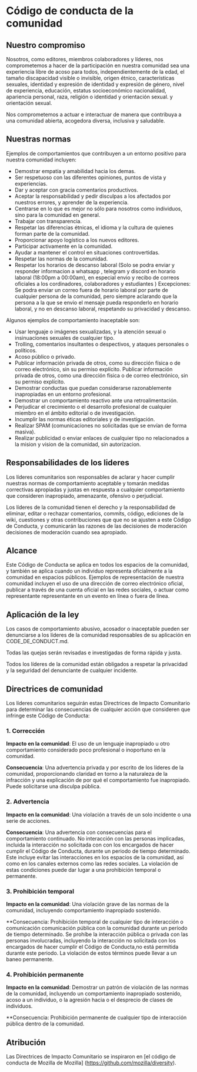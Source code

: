 # Código de conducta de la comunidad

## Nuestro compromiso

Nosotros, como editores, miembros colaboradores y líderes, nos comprometemos a hacer de la participación en nuestra
comunidad sea una experiencia libre de acoso para todos, independientemente de la edad, el tamaño
discapacidad visible o invisible, origen étnico, características sexuales, identidad y expresión de
identidad y expresión de género, nivel de experiencia, educación, estatus socioeconómico
nacionalidad, apariencia personal, raza, religión o identidad y orientación sexual.
y orientación sexual.

Nos comprometemos a actuar e interactuar de manera que contribuya a una comunidad abierta, acogedora
diversa, inclusiva y saludable.

## Nuestras normas

Ejemplos de comportamientos que contribuyen a un entorno positivo para nuestra
comunidad incluyen:

* Demostrar empatía y amabilidad hacia los demas.
* Ser respetuoso con las diferentes opiniones, puntos de vista y experiencias.
* Dar y aceptar con gracia comentarios productivos.
* Aceptar la responsabilidad y pedir disculpas a los afectados por nuestros errores,
  y aprender de la experiencia.
* Centrarse en lo que es mejor no sólo para nosotros como individuos, sino para la
  comunidad en general.
* Trabajar con transparencia.
* Respetar las diferencias étnicas, el idioma y la cultura de quienes forman parte de la comunidad.
* Proporcionar apoyo logístico a los nuevos editores.
* Participar activamente en la comunidad.
* Ayudar a mantener el control en situaciones controvertidas.
* Respetar las normas de la comunidad.
* Respetar los horarios de descanso laboral (Solo se podra enviar y responder informacion a whatsapp , telegram y discord en horario laboral (18:00pm a 00:00am), en especial envio y recibo de correos oficiales a los cordinadores, colaboradores y estudiantes ) Excepciones: Se podra enviar un correo fuera de horario laboral por parte de cualquier persona de la comunidad, pero siempre aclarando que la persona a la que se envio el mensaje pueda responderlo en horario laboral, y no en descanso laboral, respetando su privacidad y descanso.

Algunos ejemplos de comportamiento inaceptable son:

* Usar lenguaje o imágenes sexualizadas, y la atención sexual o insinuaciones sexuales de cualquier tipo.
* Trolling, comentarios insultantes o despectivos, y ataques personales o políticos.
* Acoso público o privado.
* Publicar información privada de otros, como su dirección física o de correo electrónico, sin su permiso explícito.
  Publicar información privada de otros, como una dirección física o de correo electrónico, sin su permiso explícito.
* Demostrar conductas que puedan considerarse razonablemente inapropiadas en un entorno profesional.
* Demostrar un comportamiento reactivo ante una retroalimentación.
* Perjudicar el crecimiento o el desarrollo profesional de cualquier miembro en el ámbito editorial o de investigación.
* Incumplir las normas éticas editoriales y de investigación.
* Realizar SPAM (comunicaciones no solicitadas que se envían de forma masiva).
* Realizar publicidad o enviar enlaces de cualquier tipo no relacionados a la mision y vision de la comunidad, sin autorizacion.

## Responsabilidades de los lideres

Los líderes comunitarios son responsables de aclarar y hacer cumplir nuestras normas de
comportamiento aceptable y tomarán medidas correctivas apropiadas y justas en
respuesta a cualquier comportamiento que consideren inapropiado, amenazante, ofensivo
o perjudicial.

Los líderes de la comunidad tienen el derecho y la responsabilidad de eliminar, editar o rechazar
comentarios, commits, código, ediciones de la wiki, cuestiones y otras contribuciones que
que no se ajusten a este Código de Conducta, y comunicarán las razones de las decisiones de moderación
decisiones de moderación cuando sea apropiado.

## Alcance

Este Código de Conducta se aplica en todos los espacios de la comunidad, y también se aplica cuando
un individuo representa oficialmente a la comunidad en espacios públicos.
Ejemplos de representación de nuestra comunidad incluyen el uso de una dirección de correo electrónico oficial,
publicar a través de una cuenta oficial en las redes sociales, o actuar como representante
representante en un evento en línea o fuera de línea.

## Aplicación de la ley

Los casos de comportamiento abusivo, acosador o inaceptable pueden ser
denunciarse a los líderes de la comunidad responsables de su aplicación en
CODE_DE_CONDUCT.md.

Todas las quejas serán revisadas e investigadas de forma rápida y justa.

Todos los líderes de la comunidad están obligados a respetar la privacidad y la seguridad del
denunciante de cualquier incidente.

## Directrices de comunidad

Los líderes comunitarios seguirán estas Directrices de Impacto Comunitario para determinar
las consecuencias de cualquier acción que consideren que infringe este Código de Conducta:

### 1. Corrección

**Impacto en la comunidad**: El uso de un lenguaje inapropiado u otro comportamiento considerado
poco profesional o inoportuno en la comunidad.

**Consecuencia**: Una advertencia privada y por escrito de los líderes de la comunidad, proporcionando
claridad en torno a la naturaleza de la infracción y una explicación de por qué el
comportamiento fue inapropiado. Puede solicitarse una disculpa pública.

### 2. Advertencia

**Impacto en la comunidad**: Una violación a través de un solo incidente o una serie
de acciones.

**Consecuencia**: Una advertencia con consecuencias para el comportamiento continuado. No
interacción con las personas implicadas, incluida la interacción no solicitada con
con los encargados de hacer cumplir el Código de Conducta, durante un periodo de tiempo determinado. Este
incluye evitar las interacciones en los espacios de la comunidad, así como en los canales externos
como las redes sociales. La violación de estas condiciones puede dar lugar a una prohibición temporal o
permanente.

### 3. Prohibición temporal

**Impacto en la comunidad**: Una violación grave de las normas de la comunidad, incluyendo
comportamiento inapropiado sostenido.

**Consecuencia: Prohibición temporal de cualquier tipo de interacción o comunicación
comunicación pública con la comunidad durante un período de tiempo determinado. 
Se prohíbe la interacción pública o privada con las personas involucradas, incluyendo la interacción no solicitada
con los encargados de hacer cumplir el Código de Conducta,no está permitida durante este periodo.
La violación de estos términos puede llevar a un baneo permanente.

### 4. Prohibición permanente

**Impacto en la comunidad**: Demostrar un patrón de violación de las normas de la comunidad, incluyendo un comportamiento inapropiado sostenido, acoso a un
individuo, o la agresión hacia o el desprecio de clases de individuos.

**Consecuencia: Prohibición permanente de cualquier tipo de interacción pública dentro de
la comunidad.

## Atribución

Las Directrices de Impacto Comunitario se inspiraron en [el código de conducta de Mozilla
de Mozilla] (https://github.com/mozilla/diversity).

